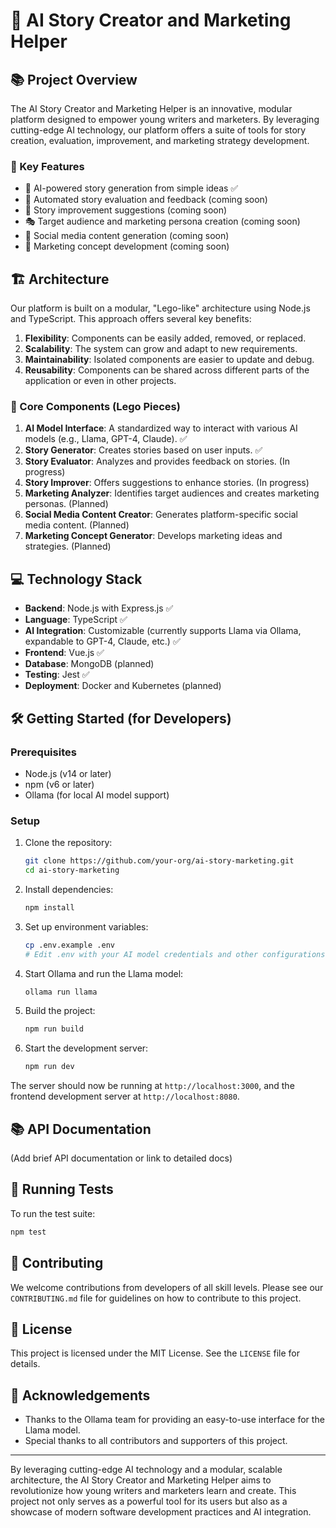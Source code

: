 # 🚀 AI Story Creator and Marketing Helper

## 📚 Project Overview

The AI Story Creator and Marketing Helper is an innovative, modular platform designed to empower young writers and marketers. By leveraging cutting-edge AI technology, our platform offers a suite of tools for story creation, evaluation, improvement, and marketing strategy development.

### 🎯 Key Features

- 📝 AI-powered story generation from simple ideas ✅
- 🧐 Automated story evaluation and feedback (coming soon)
- 🚀 Story improvement suggestions (coming soon)
- 🎭 Target audience and marketing persona creation (coming soon)
- 📱 Social media content generation (coming soon)
- 🎨 Marketing concept development (coming soon)

## 🏗️ Architecture

Our platform is built on a modular, "Lego-like" architecture using Node.js and TypeScript. This approach offers several key benefits:

1. **Flexibility**: Components can be easily added, removed, or replaced.
2. **Scalability**: The system can grow and adapt to new requirements.
3. **Maintainability**: Isolated components are easier to update and debug.
4. **Reusability**: Components can be shared across different parts of the application or even in other projects.

### 🧩 Core Components (Lego Pieces)

1. **AI Model Interface**: A standardized way to interact with various AI models (e.g., Llama, GPT-4, Claude). ✅
2. **Story Generator**: Creates stories based on user inputs. ✅
3. **Story Evaluator**: Analyzes and provides feedback on stories. (In progress)
4. **Story Improver**: Offers suggestions to enhance stories. (In progress)
5. **Marketing Analyzer**: Identifies target audiences and creates marketing personas. (Planned)
6. **Social Media Content Creator**: Generates platform-specific social media content. (Planned)
7. **Marketing Concept Generator**: Develops marketing ideas and strategies. (Planned)

## 💻 Technology Stack

- **Backend**: Node.js with Express.js ✅
- **Language**: TypeScript ✅
- **AI Integration**: Customizable (currently supports Llama via Ollama, expandable to GPT-4, Claude, etc.) ✅
- **Frontend**: Vue.js ✅
- **Database**: MongoDB (planned)
- **Testing**: Jest ✅
- **Deployment**: Docker and Kubernetes (planned)

## 🛠️ Getting Started (for Developers)

### Prerequisites

- Node.js (v14 or later)
- npm (v6 or later)
- Ollama (for local AI model support)

### Setup

1. Clone the repository:
   ```bash
   git clone https://github.com/your-org/ai-story-marketing.git
   cd ai-story-marketing
   ```

2. Install dependencies:
   ```bash
   npm install
   ```

3. Set up environment variables:
   ```bash
   cp .env.example .env
   # Edit .env with your AI model credentials and other configurations
   ```

4. Start Ollama and run the Llama model:
   ```bash
   ollama run llama
   ```

5. Build the project:
   ```bash
   npm run build
   ```

6. Start the development server:
   ```bash
   npm run dev
   ```

The server should now be running at `http://localhost:3000`, and the frontend development server at `http://localhost:8080`.

## 📚 API Documentation

(Add brief API documentation or link to detailed docs)

## 🧪 Running Tests

To run the test suite:

```bash
npm test
```

## 🤝 Contributing

We welcome contributions from developers of all skill levels. Please see our `CONTRIBUTING.md` file for guidelines on how to contribute to this project.

## 📜 License

This project is licensed under the MIT License. See the `LICENSE` file for details.

## 🙏 Acknowledgements

- Thanks to the Ollama team for providing an easy-to-use interface for the Llama model.
- Special thanks to all contributors and supporters of this project.

---

By leveraging cutting-edge AI technology and a modular, scalable architecture, the AI Story Creator and Marketing Helper aims to revolutionize how young writers and marketers learn and create. This project not only serves as a powerful tool for its users but also as a showcase of modern software development practices and AI integration.